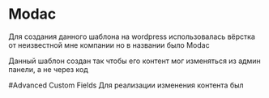 # Modac
Для создания данного шаблона на wordpress использовалась вёрстка от неизвестной мне компании но в названии было Modac

Данный шаблон создан так чтобы его контент мог изменяться из админ панели, а не через код

#Advanced Custom Fields
Для реализации изменения контента был 


